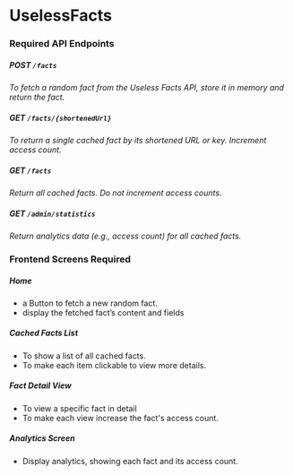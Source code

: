 # UselessFacts

### Required API Endpoints

##### POST `/facts`
_To fetch a random fact from the Useless Facts API, store it in memory and return the fact._

##### GET `/facts/{shortenedUrl}`

_To return a single cached fact by its shortened URL or key. Increment access count._

##### GET `/facts`

_Return all cached facts. Do not increment access counts._

##### GET `/admin/statistics`

_Return analytics data (e.g., access count) for all cached facts._

### Frontend Screens Required

##### Home

- a Button to fetch a new random fact.
- display the fetched fact’s content and fields

##### Cached Facts List

- To show a list of all cached facts.
- To make each item clickable to view more details.

##### Fact Detail View

- To view a specific fact in detail
- To make each view increase the fact's access count.

##### Analytics Screen

- Display analytics, showing each fact and its access count.